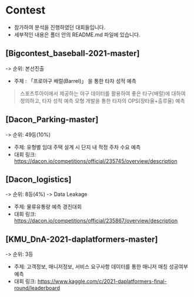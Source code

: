# Contest
- 참가하여 분석을 진행하였던 대회들입니다.
- 세부적인 내용은 폴더 안의 README.md 파일에 있습니다.

## [Bigcontest_baseball-2021-master] 
  -> 순위: 본선진출
- 주제 : 「프로야구 배럴(Barrel)」 을 통한 타자 성적 예측
> 스포츠투아이에서 제공하는 야구 데이터를 활용하여 좋은 타구(배럴)에 대하여 정의하고, 타자 성적 예측 모형 개발을 통한 타자의 OPS(장타율+출루율) 예측


## [Dacon_Parking-master] 
  -> 순위: 49등(10%)
- 주제: 유형별 임대 주택 설계 시 단지 내 적정 주차 수요 예측
- 대회 링크: https://dacon.io/competitions/official/235745/overview/description

## [Dacon_logistics] 
  -> 순위: 8등(4%) -> Data Leakage
- 주제: 물류유통량 예측 경진대회
- 대회 링크: https://dacon.io/competitions/official/235867/overview/description

## [KMU_DnA-2021-daplatformers-master] 
  -> 순위: 3등
- 주제: 고객정보, 매니저정보, 서비스 요구사항 데이터를 통한 매니저 매칭 성공여부 예측
- 대회 링크: https://www.kaggle.com/c/2021-daplatformers-final-round/leaderboard
